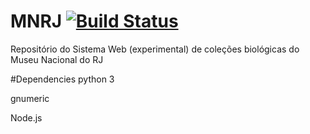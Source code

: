 # MNRJ [![Build Status](https://travis-ci.org/raulsenaferreira/MNRJ.svg)](https://travis-ci.org/raulsenaferreira/MNRJ)
Repositório do Sistema Web (experimental) de coleções biológicas do Museu Nacional do RJ


#Dependencies
python 3

gnumeric

Node.js
